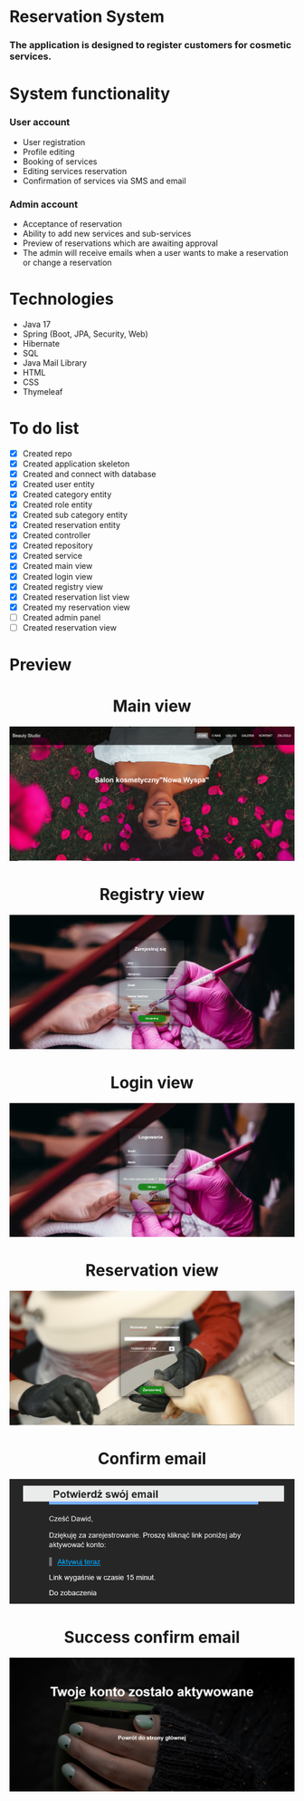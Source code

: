 # Reservation System

### The application is designed to register customers for cosmetic services.

# System functionality
### User account
- User registration
- Profile editing
- Booking of services
- Editing services reservation
- Confirmation of services via SMS and email

### Admin account

- Acceptance of reservation
- Ability to add new services and sub-services
- Preview of reservations which are awaiting approval
- The admin will receive emails when a user wants to make a reservation or change a reservation

# Technologies

- Java 17
- Spring (Boot, JPA, Security, Web)
- Hibernate
- SQL
- Java Mail Library
- HTML
- CSS
- Thymeleaf

# To do list

- [X] Created repo
- [X] Created application skeleton
- [X] Created and connect with database
- [X] Created user entity
- [X] Created category entity
- [X] Created role entity
- [X] Created sub category entity
- [X] Created reservation entity
- [X] Created controller
- [X] Created repository
- [X] Created service
- [x] Created main view
- [x] Created login view
- [x] Created registry view
- [x] Created reservation list view
- [x] Created my reservation view
- [ ] Created admin panel
- [ ] Created reservation view
# Preview

<h1 align="center">Main view</h1>

![Main view](./screenshots/Main_view.png)

<h1 align="center">Registry view</h1>

![Registry form](./screenshots/Registry.png)

<h1 align="center">Login view</h1>

![Login form](./screenshots/Logging.png)


<h1 align="center">Reservation view</h1>

![Reservation form](./screenshots/ReservationView.png)

<h1 align="center">Confirm email</h1>

![Confirm email](./screenshots/ConfirmEmail.png)

<h1 align="center">Success confirm email</h1>

![Confirm email](./screenshots/Success.png)